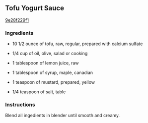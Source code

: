 ## Tofu Yogurt Sauce

[9e28f229f1](https://recipeland.com/recipe/v/tofu-yogurt-sauce-35737)

### Ingredients

 - 10 1/2 ounce of tofu, raw, regular, prepared with calcium sulfate

 - 1/4 cup of oil, olive, salad or cooking

 - 1 tablespoon of lemon juice, raw

 - 1 tablespoon of syrup, maple, canadian

 - 1 teaspoon of mustard, prepared, yellow

 - 1/4 teaspoon of salt, table

### Instructions

Blend all ingedients in blender until smooth and creamy.